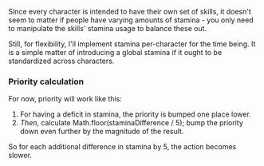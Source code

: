 Since every character is intended to have their own set of skills, it doesn't seem to matter if people have varying amounts of stamina - you only need to manipulate the skills' stamina usage to balance these out.

Still, for flexibility, I'll implement stamina per-character for the time being. It is a simple matter of introducing a global stamina if it ought to be standardized across characters.

### Priority calculation

For now, priority will work like this:

1. For having a deficit in stamina, the priority is bumped one place lower.
2. _Then_, calculate Math.floor(staminaDifference / 5); bump the priority down even further by the magnitude of the result.

So for each additional difference in stamina by 5, the action becomes slower.